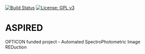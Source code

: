 [![Build Status](https://travis-ci.com/cylammarco/ASPIRED.svg?token=rvvz64qHmkV5zAvR5c63&branch=electron-prototype)](https://travis-ci.com/cylammarco/ASPIRED)
[![License: GPL v3](https://img.shields.io/badge/License-GPL%20v3-blue.svg)](https://www.gnu.org/licenses/gpl-3.0.html)

# ASPIRED
OPTICON funded project - Automated SpectroPhotometric Image REDuction
